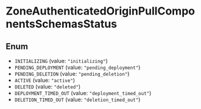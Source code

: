 # ZoneAuthenticatedOriginPullComponentsSchemasStatus

## Enum

* `INITIALIZING` (value: `"initializing"`)
* `PENDING_DEPLOYMENT` (value: `"pending_deployment"`)
* `PENDING_DELETION` (value: `"pending_deletion"`)
* `ACTIVE` (value: `"active"`)
* `DELETED` (value: `"deleted"`)
* `DEPLOYMENT_TIMED_OUT` (value: `"deployment_timed_out"`)
* `DELETION_TIMED_OUT` (value: `"deletion_timed_out"`)
